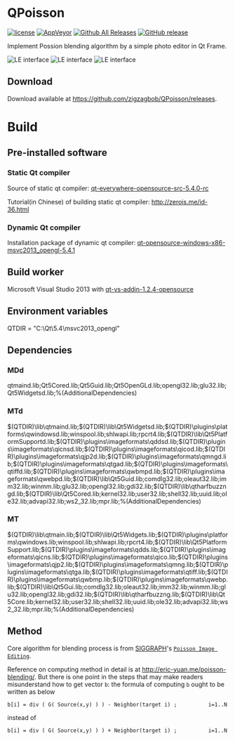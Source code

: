 QPoisson
===============

[![license](https://img.shields.io/github/license/zigzagbob/QPoisson.svg)](https://github.com/zigzagbob/QPoisson/blob/master/LICENSE)
[![AppVeyor](https://img.shields.io/appveyor/ci/zigzagbob/QPoisson.svg)](https://ci.appveyor.com/project/zigzagbob/QPoisson)
[![Github All Releases](https://img.shields.io/github/downloads/zigzagbob/QPoisson/total.svg)](https://github.com/zigzagbob/QPoisson/releases)
[![GitHub release](https://img.shields.io/github/release/zigzagbob/QPoisson.svg)](https://github.com/zigzagbob/QPoisson/releases/latest)

Implement Possion blending algorithm by a simple photo editor in Qt Frame.

![LE interface](https://github.com/zigzagbob/zigzagbob.github.io/raw/master/RmPNG/qps.PNG)
![LE interface](https://github.com/zigzagbob/zigzagbob.github.io/raw/master/RmPNG/qpt.PNG)
![LE interface](https://github.com/zigzagbob/zigzagbob.github.io/raw/master/RmPNG/qpo.PNG)

## Download ##

Download available at <https://github.com/zigzagbob/QPoisson/releases>.

# Build #

## Pre-installed software ##

### Static Qt compiler ###

Source of static qt compiler: [qt-everywhere-opensource-src-5.4.0-rc](http://download.qt.io/development_releases/qt/5.4/5.4.0-rc/single/qt-everywhere-opensource-src-5.4.0-rc.zip)

Tutorial(in Chinese) of building static qt compiler: <http://zerois.me/id-36.html>

### Dynamic Qt compiler ###

Installation package of dynamic qt compiler: [qt-opensource-windows-x86-msvc2013_opengl-5.4.1](http://download.qt.io/archive/qt/5.4/5.4.1/qt-opensource-windows-x86-msvc2013_opengl-5.4.1.exe)

## Build worker ##

Microsoft Visual Studio 2013 with [qt-vs-addin-1.2.4-opensource](http://download.qt.io/archive/vsaddin/qt-vs-addin-1.2.4-opensource.exe)

## Environment variables ##

QTDIR = "C:\Qt\5.4\msvc2013_opengl"

## Dependencies ##

### MDd ###

qtmaind.lib;Qt5Cored.lib;Qt5Guid.lib;Qt5OpenGLd.lib;opengl32.lib;glu32.lib;Qt5Widgetsd.lib;%(AdditionalDependencies)

### MTd ###

$(QTDIR)\lib\qtmaind.lib;$(QTDIR)\lib\Qt5Widgetsd.lib;$(QTDIR)\plugins\platforms\qwindowsd.lib;winspool.lib;shlwapi.lib;rpcrt4.lib;$(QTDIR)\lib\Qt5PlatformSupportd.lib;$(QTDIR)\plugins\imageformats\qddsd.lib;$(QTDIR)\plugins\imageformats\qicnsd.lib;$(QTDIR)\plugins\imageformats\qicod.lib;$(QTDIR)\plugins\imageformats\qjp2d.lib;$(QTDIR)\plugins\imageformats\qmngd.lib;$(QTDIR)\plugins\imageformats\qtgad.lib;$(QTDIR)\plugins\imageformats\qtiffd.lib;$(QTDIR)\plugins\imageformats\qwbmpd.lib;$(QTDIR)\plugins\imageformats\qwebpd.lib;$(QTDIR)\lib\Qt5Guid.lib;comdlg32.lib;oleaut32.lib;imm32.lib;winmm.lib;glu32.lib;opengl32.lib;gdi32.lib;$(QTDIR)\lib\qtharfbuzzngd.lib;$(QTDIR)\lib\Qt5Cored.lib;kernel32.lib;user32.lib;shell32.lib;uuid.lib;ole32.lib;advapi32.lib;ws2_32.lib;mpr.lib;%(AdditionalDependencies)

### MT ###

$(QTDIR)\lib\qtmain.lib;$(QTDIR)\lib\Qt5Widgets.lib;$(QTDIR)\plugins\platforms\qwindows.lib;winspool.lib;shlwapi.lib;rpcrt4.lib;$(QTDIR)\lib\Qt5PlatformSupport.lib;$(QTDIR)\plugins\imageformats\qdds.lib;$(QTDIR)\plugins\imageformats\qicns.lib;$(QTDIR)\plugins\imageformats\qico.lib;$(QTDIR)\plugins\imageformats\qjp2.lib;$(QTDIR)\plugins\imageformats\qmng.lib;$(QTDIR)\plugins\imageformats\qtga.lib;$(QTDIR)\plugins\imageformats\qtiff.lib;$(QTDIR)\plugins\imageformats\qwbmp.lib;$(QTDIR)\plugins\imageformats\qwebp.lib;$(QTDIR)\lib\Qt5Gui.lib;comdlg32.lib;oleaut32.lib;imm32.lib;winmm.lib;glu32.lib;opengl32.lib;gdi32.lib;$(QTDIR)\lib\qtharfbuzzng.lib;$(QTDIR)\lib\Qt5Core.lib;kernel32.lib;user32.lib;shell32.lib;uuid.lib;ole32.lib;advapi32.lib;ws2_32.lib;mpr.lib;%(AdditionalDependencies)

## Method ##

Core algorithm for blending process is from [SIGGRAPH](https://www.siggraph.org//)'s [`Poisson Image Editing`](http://www.cs.jhu.edu/~misha/Fall07/Papers/Perez03.pdf).

Reference on computing method in detail is at <http://eric-yuan.me/poisson-blending/>. But there is one point in the steps that may make readers misunderstand how to get vector `b`: the formula of computing `b` ought to be written as below
```
b[i] = div ( G( Source(x,y) ) ) - Neighbor(target i) ;          i=1..N
```
instead of
```
b[i] = div ( G( Source(x,y) ) ) + Neighbor(target i) ;          i=1..N
```
